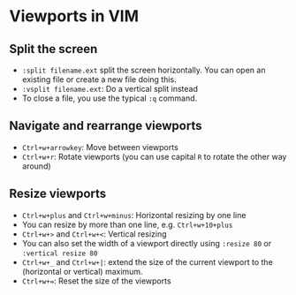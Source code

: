 # Viewports in VIM

## Split the screen
* `:split filename.ext` split the screen horizontally. You can open an existing file or create a new file doing this.
* `:vsplit filename.ext`: Do a vertical split instead
* To close a file, you use the typical `:q` command.


## Navigate and rearrange viewports
* `Ctrl+w+arrowkey`: Move between viewports
* `Ctrl+w+r`: Rotate viewports (you can use capital `R` to rotate the other way around)

## Resize viewports
* `Ctrl+w+plus` and `Ctrl+w+minus`: Horizontal resizing by one line
* You can resize by more than one line, e.g. `Ctrl+w+10+plus`
* `Ctrl+w+>` and `Ctrl+w+<`: Vertical resizing
* You can also set the width of a viewport directly using `:resize 80` or `:vertical resize 80`
* `Ctrl+w+_` and `Ctrl+w+|`: extend the size of the current viewport to the (horizontal or vertical) maximum.
* `Ctrl+w+=`: Reset the size of the viewports
